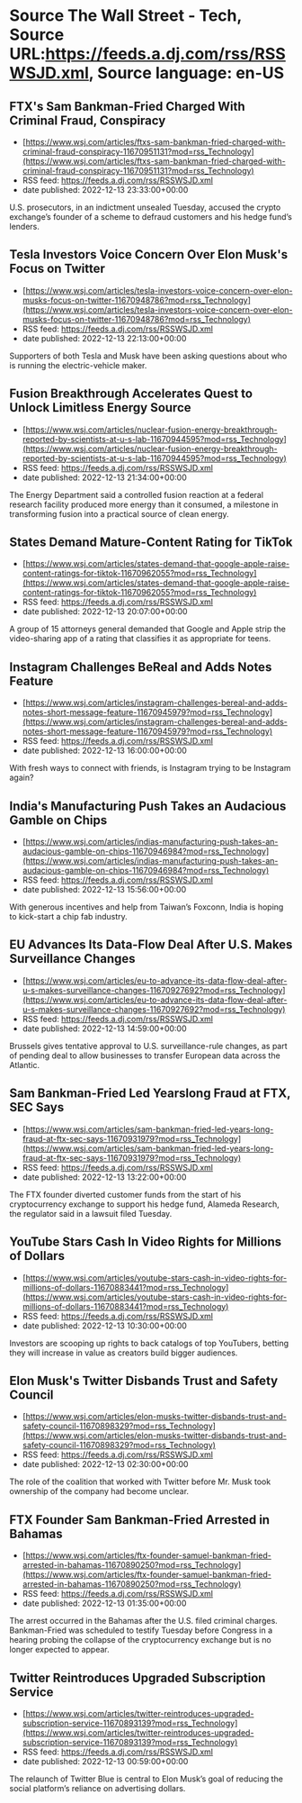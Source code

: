 # Source The Wall Street - Tech, Source URL:https://feeds.a.dj.com/rss/RSSWSJD.xml, Source language: en-US

## FTX's Sam Bankman-Fried Charged With Criminal Fraud, Conspiracy
 - [https://www.wsj.com/articles/ftxs-sam-bankman-fried-charged-with-criminal-fraud-conspiracy-11670951131?mod=rss_Technology](https://www.wsj.com/articles/ftxs-sam-bankman-fried-charged-with-criminal-fraud-conspiracy-11670951131?mod=rss_Technology)
 - RSS feed: https://feeds.a.dj.com/rss/RSSWSJD.xml
 - date published: 2022-12-13 23:33:00+00:00

U.S. prosecutors, in an indictment unsealed Tuesday, accused the crypto exchange’s founder of a scheme to defraud customers and his hedge fund’s lenders.

## Tesla Investors Voice Concern Over Elon Musk's Focus on Twitter
 - [https://www.wsj.com/articles/tesla-investors-voice-concern-over-elon-musks-focus-on-twitter-11670948786?mod=rss_Technology](https://www.wsj.com/articles/tesla-investors-voice-concern-over-elon-musks-focus-on-twitter-11670948786?mod=rss_Technology)
 - RSS feed: https://feeds.a.dj.com/rss/RSSWSJD.xml
 - date published: 2022-12-13 22:13:00+00:00

Supporters of both Tesla and Musk have been asking questions about who is running the electric-vehicle maker.

## Fusion Breakthrough Accelerates Quest to Unlock Limitless Energy Source
 - [https://www.wsj.com/articles/nuclear-fusion-energy-breakthrough-reported-by-scientists-at-u-s-lab-11670944595?mod=rss_Technology](https://www.wsj.com/articles/nuclear-fusion-energy-breakthrough-reported-by-scientists-at-u-s-lab-11670944595?mod=rss_Technology)
 - RSS feed: https://feeds.a.dj.com/rss/RSSWSJD.xml
 - date published: 2022-12-13 21:34:00+00:00

The Energy Department said a controlled fusion reaction at a federal research facility produced more energy than it consumed, a milestone in transforming fusion into a practical source of clean energy.

## States Demand Mature-Content Rating for TikTok
 - [https://www.wsj.com/articles/states-demand-that-google-apple-raise-content-ratings-for-tiktok-11670962055?mod=rss_Technology](https://www.wsj.com/articles/states-demand-that-google-apple-raise-content-ratings-for-tiktok-11670962055?mod=rss_Technology)
 - RSS feed: https://feeds.a.dj.com/rss/RSSWSJD.xml
 - date published: 2022-12-13 20:07:00+00:00

A group of 15 attorneys general demanded that Google and Apple strip the video-sharing app of a rating that classifies it as appropriate for teens.

## Instagram Challenges BeReal and Adds Notes Feature
 - [https://www.wsj.com/articles/instagram-challenges-bereal-and-adds-notes-short-message-feature-11670945979?mod=rss_Technology](https://www.wsj.com/articles/instagram-challenges-bereal-and-adds-notes-short-message-feature-11670945979?mod=rss_Technology)
 - RSS feed: https://feeds.a.dj.com/rss/RSSWSJD.xml
 - date published: 2022-12-13 16:00:00+00:00

With fresh ways to connect with friends, is Instagram trying to be Instagram again?

## India's Manufacturing Push Takes an Audacious Gamble on Chips
 - [https://www.wsj.com/articles/indias-manufacturing-push-takes-an-audacious-gamble-on-chips-11670946984?mod=rss_Technology](https://www.wsj.com/articles/indias-manufacturing-push-takes-an-audacious-gamble-on-chips-11670946984?mod=rss_Technology)
 - RSS feed: https://feeds.a.dj.com/rss/RSSWSJD.xml
 - date published: 2022-12-13 15:56:00+00:00

With generous incentives and help from Taiwan’s Foxconn, India is hoping to kick-start a chip fab industry.

## EU Advances Its Data-Flow Deal After U.S. Makes Surveillance Changes
 - [https://www.wsj.com/articles/eu-to-advance-its-data-flow-deal-after-u-s-makes-surveillance-changes-11670927692?mod=rss_Technology](https://www.wsj.com/articles/eu-to-advance-its-data-flow-deal-after-u-s-makes-surveillance-changes-11670927692?mod=rss_Technology)
 - RSS feed: https://feeds.a.dj.com/rss/RSSWSJD.xml
 - date published: 2022-12-13 14:59:00+00:00

Brussels gives tentative approval to U.S. surveillance-rule changes, as part of pending deal to allow businesses to transfer European data across the Atlantic.

## Sam Bankman-Fried Led Yearslong Fraud at FTX, SEC Says
 - [https://www.wsj.com/articles/sam-bankman-fried-led-years-long-fraud-at-ftx-sec-says-11670931979?mod=rss_Technology](https://www.wsj.com/articles/sam-bankman-fried-led-years-long-fraud-at-ftx-sec-says-11670931979?mod=rss_Technology)
 - RSS feed: https://feeds.a.dj.com/rss/RSSWSJD.xml
 - date published: 2022-12-13 13:22:00+00:00

The FTX founder diverted customer funds from the start of his cryptocurrency exchange to support his hedge fund, Alameda Research, the regulator said in a lawsuit filed Tuesday.

## YouTube Stars Cash In Video Rights for Millions of Dollars
 - [https://www.wsj.com/articles/youtube-stars-cash-in-video-rights-for-millions-of-dollars-11670883441?mod=rss_Technology](https://www.wsj.com/articles/youtube-stars-cash-in-video-rights-for-millions-of-dollars-11670883441?mod=rss_Technology)
 - RSS feed: https://feeds.a.dj.com/rss/RSSWSJD.xml
 - date published: 2022-12-13 10:30:00+00:00

Investors are scooping up rights to back catalogs of top YouTubers, betting they will increase in value as creators build bigger audiences.

## Elon Musk's Twitter Disbands Trust and Safety Council
 - [https://www.wsj.com/articles/elon-musks-twitter-disbands-trust-and-safety-council-11670898329?mod=rss_Technology](https://www.wsj.com/articles/elon-musks-twitter-disbands-trust-and-safety-council-11670898329?mod=rss_Technology)
 - RSS feed: https://feeds.a.dj.com/rss/RSSWSJD.xml
 - date published: 2022-12-13 02:30:00+00:00

The role of the coalition that worked with Twitter before Mr. Musk took ownership of the company had become unclear.

## FTX Founder Sam Bankman-Fried Arrested in Bahamas
 - [https://www.wsj.com/articles/ftx-founder-samuel-bankman-fried-arrested-in-bahamas-11670890250?mod=rss_Technology](https://www.wsj.com/articles/ftx-founder-samuel-bankman-fried-arrested-in-bahamas-11670890250?mod=rss_Technology)
 - RSS feed: https://feeds.a.dj.com/rss/RSSWSJD.xml
 - date published: 2022-12-13 01:35:00+00:00

The arrest occurred in the Bahamas after the U.S. filed criminal charges. Bankman-Fried was scheduled to testify Tuesday before Congress in a hearing probing the collapse of the cryptocurrency exchange but is no longer expected to appear.

## Twitter Reintroduces Upgraded Subscription Service
 - [https://www.wsj.com/articles/twitter-reintroduces-upgraded-subscription-service-11670893139?mod=rss_Technology](https://www.wsj.com/articles/twitter-reintroduces-upgraded-subscription-service-11670893139?mod=rss_Technology)
 - RSS feed: https://feeds.a.dj.com/rss/RSSWSJD.xml
 - date published: 2022-12-13 00:59:00+00:00

The relaunch of Twitter Blue is central to Elon Musk’s goal of reducing the social platform’s reliance on advertising dollars.
